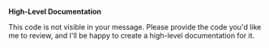**High-Level Documentation**

This code is not visible in your message. Please provide the code you'd like me to review, and I'll be happy to create a high-level documentation for it.